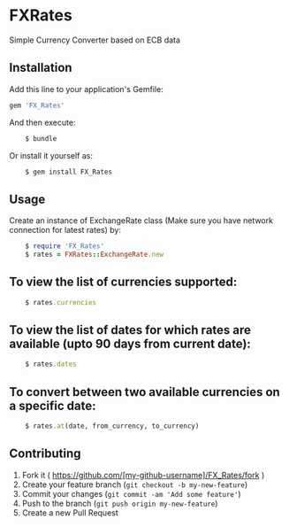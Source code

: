 # FXRates

Simple Currency Converter based on ECB data

## Installation

Add this line to your application's Gemfile:

```ruby
gem 'FX_Rates'
```

And then execute:
```ruby
    $ bundle
```   

Or install it yourself as:
```ruby
    $ gem install FX_Rates
```

## Usage

Create an instance of ExchangeRate class (Make sure you have network connection for latest rates) by:
```ruby
    $ require 'FX_Rates'
    $ rates = FXRates::ExchangeRate.new
```    

## To view the list of currencies supported:
```ruby
    $ rates.currencies
```    

##  To view the list of dates for which rates are available (upto 90 days from current date):
```ruby
    $ rates.dates
```    

## To convert between two available currencies on a specific date:
```ruby
    $ rates.at(date, from_currency, to_currency)
```    

## Contributing

1. Fork it ( https://github.com/[my-github-username]/FX_Rates/fork )
2. Create your feature branch (`git checkout -b my-new-feature`)
3. Commit your changes (`git commit -am 'Add some feature'`)
4. Push to the branch (`git push origin my-new-feature`)
5. Create a new Pull Request
